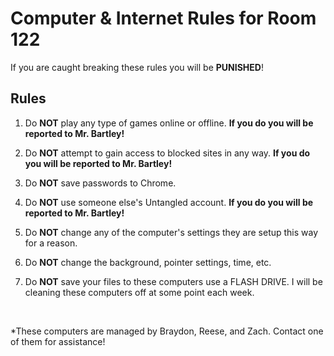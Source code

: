 # Computer & Internet Rules for Room 122

If you are caught breaking these rules you will be **PUNISHED**!

## Rules

1. Do **NOT** play any type of games online or offline. **If you do you will be reported to Mr. Bartley!**

2. Do **NOT** attempt to gain access to blocked sites in any way. **If you do you will be reported to Mr. Bartley!**

3. Do **NOT** save passwords to Chrome.

4. Do **NOT** use someone else's Untangled account. **If you do you will be reported to Mr. Bartley!**

5. Do **NOT** change any of the computer's settings they are setup this way for a reason.

6. Do **NOT** change the background, pointer settings, time, etc.

7. Do **NOT** save your files to these computers use a FLASH DRIVE. I will be cleaning these computers off at some point each week.

 

*These computers are managed by Braydon, Reese, and Zach. Contact one of them for assistance!

 
